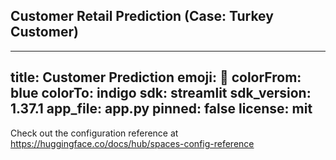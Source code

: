 ## Customer Retail Prediction (Case: Turkey Customer)

---
title: Customer Prediction
emoji: 🐨
colorFrom: blue
colorTo: indigo
sdk: streamlit
sdk_version: 1.37.1
app_file: app.py
pinned: false
license: mit
---

Check out the configuration reference at https://huggingface.co/docs/hub/spaces-config-reference
